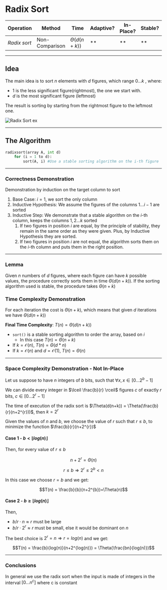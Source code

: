 # Radix Sort

| **Operation** 	| **Method**     	| **Time**         	| **Adaptive?** 	| **In-Place?** 	| **Stable?** 	| **Online?** 	|
|---------------	|----------------	|------------------	|---------------	|---------------	|-------------	|-------------	|
| _Radix sort_  	| Non-Comparison 	| $\Theta(d(n+k))$ 	| **            	| **            	| **          	| **          	|

---

## Idea

The main idea is to sort $n$ elements with $d$ figures, which range $0 \ldots k$ , where:
* $1$ is the less significant figure(rightmost), the one we start with.
* $d$ is the most significant figure (leftmost)

The result is sorting by starting from the rightmost figure to the leftmost one.

![Radix Sort ex](https://github.com/PayThePizzo/DataStrutucures-Algorithms/blob/main/Resources/radixsortex.jpg?raw=TRUE)

---

## The Algorithm

```python
radixsort(array A, int d)
    for (i = 1 to d):
        sort(A, i) #Use a stable sorting algorithm on the i-th figure
```

---

### Correctness Demonstration

Demonstration by induction on the target column to sort
1. Base Case: $i=1$, we sort the only column
2. Inductive Hypothesis: We assume the figures of the columns $1 \ldots i-1$ are sorted
3. Inductive Step: We demonstrate that a stable algorithm on the $i$-th column, keeps the columns $1,2 \ldots k$ sorted
   1. If two figures in position $i$ are equal, by the principle of stability, they remain in the same order as they
   were given. Plus, by Inductive Hypothesis they are sorted.
   2. If two figures in position $i$ are not equal, the algorithm sorts them on the $i$-th column and puts them in the right
   position.

---

### Lemma
Given $n$ numbers of $d$ figures, where each figure can have $k$ possible values, the procedure correctly sorts them in
time $\Theta(d(n+k))$. If the sorting algorithm used is stable, the procedure takes $\Theta(n+k)$

### Time Complexity Demonstration
For each iteration the cost is $\Theta(n+k)$, which means that given $d$ iterations we have $\Theta(d(n+k))$

**Final Time Complexity**: $T(n) = \Theta(d(n+k))$
* `sort()` is a stable sorting algorithm to order the array, based on $i$
  * In this case $T(n) = \Theta(n+k)$
* If $k = \mathcal{O}(n)$, $T(n) = \Theta(d*n)$
* If $k = \mathcal{O}(n)$ and $d = \mathcal{O}(1)$, $T(n) = \Theta(n)$

---

### Space Complexity Demonstration - Not In-Place
Let us suppose to have $n$ integers of $b$ bits, such that $\forall x, x \in [0 \ldots 2^{b}-1]$

We can divide every integer in $\lceil \frac{b}{r} \rceil$ figures $c$ of exactly $r$ bits, $c \in [0 \ldots 2^{r}-1]$ 

The time of execution of the radix sort is $\Theta(d(n+k)) = \Theta(\frac{b}{r}(n+2^{r}))$, then $k = 2^{r}$

Given the values of $n$ and $b$, we choose the value of $r$ such that $r \leq b$, to minimize the function
$\frac{b}{r}(n+2^{r})$

#### Case 1 - $b < \lfloor log(n) \rfloor$
Then, for every value of $r \leq b$

$$n+2^{r} = \Theta(n)$$

$$r \leq b \Rightarrow 2^{r} \leq 2^{b} < n$$

In this case we choose $r=b$ and we get:

$$T(n) = \frac{b}{b}(n+2^{b})=\Theta(n)$$

#### Case 2 - $b \geq \lfloor log(n) \rfloor$
Then,
* $b/r \cdot n \approx r$ must be large
* $b/r \cdot 2^{r} \approx r$ must be small, else it would be dominant on $n$

The best choice is $2^{r} = n \Rightarrow r = log(n)$ and we get:

$$T(n) = \frac{b}{log(n)}(n+2^{log(n)}) = \Theta(\frac{bn}{log(n)})$$

--- 

### Conclusions
In general we use the radix sort when the input is made of integers in the interval $[0 \ldots n^{c}]$ where c is constant